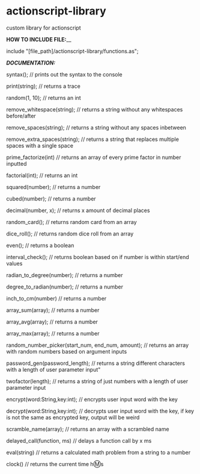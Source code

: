 # actionscript-library
custom library for actionscript

**HOW TO INCLUDE FILE:**__

include "[file_path]/actionscript-library/functions.as";


**_DOCUMENTATION:_**

syntax(); // prints out the syntax to the console

print(string); // returns a trace

random(1, 10); // returns an int

remove_whitespace(string); // returns a string without any whitespaces before/after

remove_spaces(string); // returns a string without any spaces inbetween

remove_extra_spaces(string); // returns a string that replaces multiple spaces with a single space

prime_factorize(int) // returns an array of every prime factor in number inputted

factorial(int); // returns an int

squared(number); // returns a number

cubed(number); // returns a number

decimal(number, x); // returns x amount of decimal places

random_card(); // returns random card from an array

dice_roll(); // returns random dice roll from an array

even(); // returns a boolean

interval_check(); // returns boolean based on if number is within start/end values

radian_to_degree(number); // returns a number

degree_to_radian(number); // returns a number

inch_to_cm(number) // returns a number

array_sum(array); // returns a number

array_avg(array); // returns a number

array_max(array); // returns a number

random_number_picker(start_num, end_num, amount); // returns an array with random numbers based on argument inputs

password_gen(password_length); // returns a string different characters with a length of user parameter input"

twofactor(length); // returns a string of just numbers with a length of user parameter input

encrypt(word:String,key:int); // encrypts user input word with the key

decrypt(word:String,key:int); // decrypts user input word with the key, if key is not the same as encrypted key, output will be weird

scramble_name(array); // returns an array with a scrambled name

delayed_call(function, ms) // delays a function call by x ms

eval(string) // returns a calculated math problem from a string to a number

clock() // returns the current time h:m:s